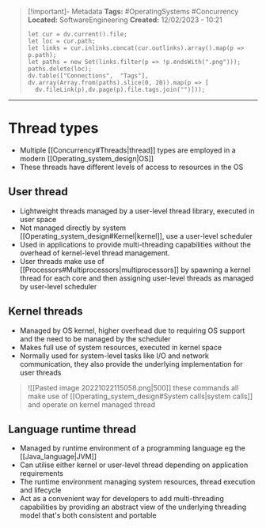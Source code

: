 > [!important]- Metadata
> **Tags:** #OperatingSystems #Concurrency 
> **Located:** SoftwareEngineering
> **Created:** 12/02/2023 - 10:21
> ```dataviewjs
>let cur = dv.current().file;
>let loc = cur.path;
>let links = cur.inlinks.concat(cur.outlinks).array().map(p => p.path);
>let paths = new Set(links.filter(p => !p.endsWith(".png")));
>paths.delete(loc);
>dv.table(["Connections",  "Tags"], dv.array(Array.from(paths).slice(0, 20)).map(p => [
>   dv.fileLink(p),dv.page(p).file.tags.join("")]));
> ```

___
# Thread types
- Multiple [[Concurrency#Threads|thread]] types are employed in a modern [[Operating_system_design|OS]]
- These threads have different levels of access to resources in the OS

## User thread
- Lightweight threads managed by a user-level thread library, executed in user space 
- Not managed directly by system [[Operating_system_design#Kernel|kernel]], use a user-level scheduler 
- Used in applications to provide multi-threading capabilities without the overhead of kernel-level thread management.
- User threads make use of [[Processors#Multiprocessors|multiprocessors]] by spawning a kernel thread for each core and then assigning user-level threads as managed by user-level scheduler  
## Kernel threads
- Managed by OS kernel, higher overhead due to requiring OS support and the need to be managed by the scheduler  
- Makes full use of system resources, executed in kernel space 
- Normally used for system-level tasks like I/O and network communication, they also provide the underlying implementation for user threads

> ![[Pasted image 20221022115058.png|500]]
> these commands all make use of [[Operating_system_design#System calls|system calls]] and operate on kernel managed thread

## Language runtime thread
- Managed by runtime environment of a programming language eg the [[Java_language|JVM]] 
- Can utilise either kernel or user-level thread depending on application requirements
- The runtime environment managing system resources, thread execution and lifecycle
- Act as a convenient way for developers to add multi-threading capabilities by providing an abstract view of the underlying threading model that's both consistent and portable 


